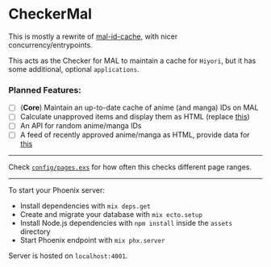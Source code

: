 # CheckerMal

This is mostly a rewrite of [mal-id-cache](https://github.com/seanbreckenridge/mal-id-cache), with nicer concurrency/entrypoints.

This acts as the Checker for MAL to maintain a cache for `Hiyori`, but it has some additional, optional `applications`.

### Planned Features:

- [ ] (**Core**) Maintain an up-to-date cache of anime (and manga) IDs on MAL
- [ ] Calculate unapproved items and display them as HTML (replace [this](https://github.com/seanbreckenridge/mal-unapproved))
- [ ] An API for random anime/manga IDs
- [ ] A feed of recently approved anime/manga as HTML, provide data for [this](https://github.com/seanbreckenridge/mal-notify-bot)

---

Check [`config/pages.exs`](./config/pages.exs) for how often this checks different page ranges.

---

To start your Phoenix server:

- Install dependencies with `mix deps.get`
- Create and migrate your database with `mix ecto.setup`
- Install Node.js dependencies with `npm install` inside the `assets` directory
- Start Phoenix endpoint with `mix phx.server`

Server is hosted on `localhost:4001`.
